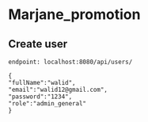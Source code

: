 # Marjane_promotion

## Create user

    endpoint: localhost:8080/api/users/
    
    {
    "fullName":"walid",
    "email":"walid12@gmail.com",
    "password":"1234",
    "role":"admin_general"
    }